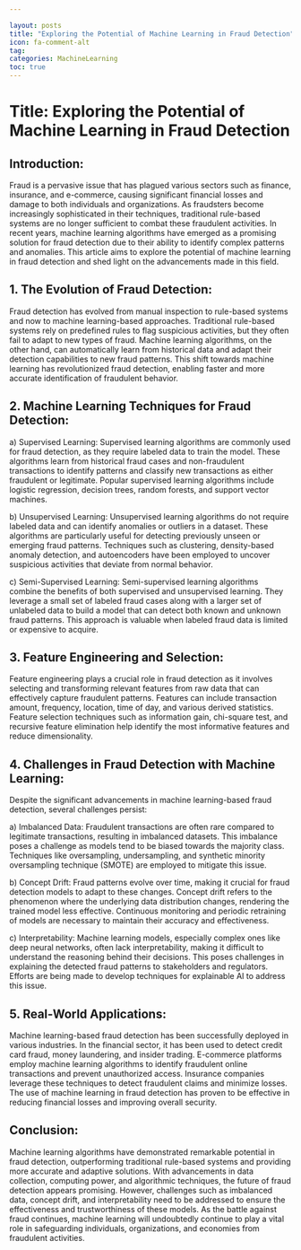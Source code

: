 ```yaml
---

layout: posts
title: "Exploring the Potential of Machine Learning in Fraud Detection"
icon: fa-comment-alt
tag:      
categories: MachineLearning
toc: true
---
```




# Title: Exploring the Potential of Machine Learning in Fraud Detection

## Introduction:
Fraud is a pervasive issue that has plagued various sectors such as finance, insurance, and e-commerce, causing significant financial losses and damage to both individuals and organizations. As fraudsters become increasingly sophisticated in their techniques, traditional rule-based systems are no longer sufficient to combat these fraudulent activities. In recent years, machine learning algorithms have emerged as a promising solution for fraud detection due to their ability to identify complex patterns and anomalies. This article aims to explore the potential of machine learning in fraud detection and shed light on the advancements made in this field.

## 1. The Evolution of Fraud Detection:
Fraud detection has evolved from manual inspection to rule-based systems and now to machine learning-based approaches. Traditional rule-based systems rely on predefined rules to flag suspicious activities, but they often fail to adapt to new types of fraud. Machine learning algorithms, on the other hand, can automatically learn from historical data and adapt their detection capabilities to new fraud patterns. This shift towards machine learning has revolutionized fraud detection, enabling faster and more accurate identification of fraudulent behavior.

## 2. Machine Learning Techniques for Fraud Detection:
a) Supervised Learning: Supervised learning algorithms are commonly used for fraud detection, as they require labeled data to train the model. These algorithms learn from historical fraud cases and non-fraudulent transactions to identify patterns and classify new transactions as either fraudulent or legitimate. Popular supervised learning algorithms include logistic regression, decision trees, random forests, and support vector machines.

b) Unsupervised Learning: Unsupervised learning algorithms do not require labeled data and can identify anomalies or outliers in a dataset. These algorithms are particularly useful for detecting previously unseen or emerging fraud patterns. Techniques such as clustering, density-based anomaly detection, and autoencoders have been employed to uncover suspicious activities that deviate from normal behavior.

c) Semi-Supervised Learning: Semi-supervised learning algorithms combine the benefits of both supervised and unsupervised learning. They leverage a small set of labeled fraud cases along with a larger set of unlabeled data to build a model that can detect both known and unknown fraud patterns. This approach is valuable when labeled fraud data is limited or expensive to acquire.

## 3. Feature Engineering and Selection:
Feature engineering plays a crucial role in fraud detection as it involves selecting and transforming relevant features from raw data that can effectively capture fraudulent patterns. Features can include transaction amount, frequency, location, time of day, and various derived statistics. Feature selection techniques such as information gain, chi-square test, and recursive feature elimination help identify the most informative features and reduce dimensionality.

## 4. Challenges in Fraud Detection with Machine Learning:
Despite the significant advancements in machine learning-based fraud detection, several challenges persist:

a) Imbalanced Data: Fraudulent transactions are often rare compared to legitimate transactions, resulting in imbalanced datasets. This imbalance poses a challenge as models tend to be biased towards the majority class. Techniques like oversampling, undersampling, and synthetic minority oversampling technique (SMOTE) are employed to mitigate this issue.

b) Concept Drift: Fraud patterns evolve over time, making it crucial for fraud detection models to adapt to these changes. Concept drift refers to the phenomenon where the underlying data distribution changes, rendering the trained model less effective. Continuous monitoring and periodic retraining of models are necessary to maintain their accuracy and effectiveness.

c) Interpretability: Machine learning models, especially complex ones like deep neural networks, often lack interpretability, making it difficult to understand the reasoning behind their decisions. This poses challenges in explaining the detected fraud patterns to stakeholders and regulators. Efforts are being made to develop techniques for explainable AI to address this issue.

## 5. Real-World Applications:
Machine learning-based fraud detection has been successfully deployed in various industries. In the financial sector, it has been used to detect credit card fraud, money laundering, and insider trading. E-commerce platforms employ machine learning algorithms to identify fraudulent online transactions and prevent unauthorized access. Insurance companies leverage these techniques to detect fraudulent claims and minimize losses. The use of machine learning in fraud detection has proven to be effective in reducing financial losses and improving overall security.

## Conclusion:
Machine learning algorithms have demonstrated remarkable potential in fraud detection, outperforming traditional rule-based systems and providing more accurate and adaptive solutions. With advancements in data collection, computing power, and algorithmic techniques, the future of fraud detection appears promising. However, challenges such as imbalanced data, concept drift, and interpretability need to be addressed to ensure the effectiveness and trustworthiness of these models. As the battle against fraud continues, machine learning will undoubtedly continue to play a vital role in safeguarding individuals, organizations, and economies from fraudulent activities.